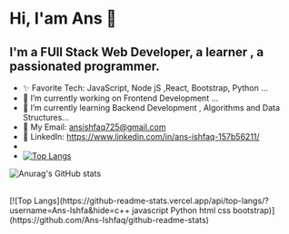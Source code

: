 # Hi, I'am Ans  👋
## I'm a FUll Stack Web Developer, a learner , a passionated programmer. 

- ✨ Favorite Tech: JavaScript, Node jS ,React, Bootstrap, Python ...
- 🔭 I’m currently working on Frontend Development ...
- 🌱 I’m currently learning Backend Development , Algorithms and Data Structures...
- 📧 My Email: ansishfaq725@gmail.com
- 💼 LinkedIn: https://www.linkedin.com/in/ans-ishfaq-157b56211/
- <br>
- [![Top Langs](https://github-readme-stats.vercel.app/api/top-langs/?username=anuraghazra&hide=typescript,GLSl,Rust)](https://github.com/anuraghazra/github-readme-stats)


<!-- [![Top Langs](https://github-readme-stats.vercel.app/api/top-langs/?username=Ans-Ishfaq)](https://github.com/anuraghazra/github-readme-stats) -->
<!-- <br> -->
<!-- <br> -->
<!-- [![Top Langs](https://github-readme-stats.vercel.app/api/top-langs/?username=anuraghazra&langs_count=8)](https://github.com/anuraghazra/github-readme-stats) -->
<!-- <br> -->
<!-- [![Anurag's GitHub stats](https://github-readme-stats.vercel.app/api?username=Ans-Ishfaq)](https://github.com/anuraghazra/github-readme-stats) -->
<!-- ![Anurag's GitHub stats](https://github-readme-stats.vercel.app/api?username=Ans-Ishfaq&count_private=true) -->
![Anurag's GitHub stats](https://github-readme-stats.vercel.app/api?username=Ans-Ishfaq&show_icons=true&theme=tokyonight)
<!-- ![Anurag's GitHub stats](https://github-readme-stats.vercel.app/api?username=Ans-ishfaq&show_icons=true&theme=onedark) -->
<br>
[![Top Langs](https://github-readme-stats.vercel.app/api/top-langs/?username=Ans-Ishfa&hide=c++ javascript Python html css bootstrap)](https://github.com/Ans-Ishfaq/github-readme-stats)




